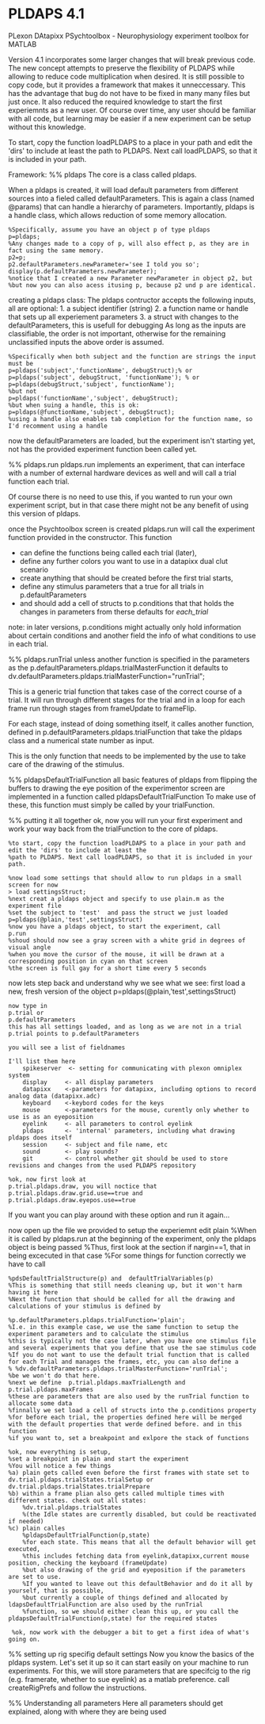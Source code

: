 PLDAPS 4.1
==========

PLexon DAtapixx PSychtoolbox - Neurophysiology experiment toolbox for MATLAB

Version 4.1 incorporates some larger changes that will break previous code. 
The new concept attempts to preserve the flexibility of PLDAPS while allowing 
to reduce code multiplication when desired. 
It is still possible to copy code, but it provides a framework that makes it unneccessary. 
This has the advantage that bug do not have to be fixed in many many files but just once.
It also reduced the required knowledge to start the first experiemnts as a new user.
Of course over time, any user should be familiar with all code, but learning may be easier if
a new experiment can be setup without this knowledge.

To start, copy the function loadPLDAPS to a place in your path and edit the 'dirs' to include at least the 
path to PLDAPS. Next call loadPLDAPS, so that it is included in your path.

Framework:
%% pldaps
The core is a class called pldaps.

When a pldaps is created, it will load default parameters from different sources 
into a fieled called defaultParameters. This is again a class (named @params) 
that can handle a hierarchy of parameters.
Importantly, pldaps is a handle class, which allows reduction of some memory allocation.

    %Specifically, assume you have an object p of type pldaps
    p=pldaps;
    %Any changes made to a copy of p, will also effect p, as they are in fact using the same memory.
    p2=p;
    p2.defaultParameters.newParameter='see I told you so';
    display(p.defaultParameters.newParameter);
    %notice that I created a new Parameter newParameter in object p2, but 
    %but now you can also acess itusing p, because p2 und p are identical.

creating a pldaps class:
The pldaps contructor accepts the following inputs, all are optional:
    1. a subject identifier (string)
    2. a function name or handle that sets up all experiement parameters
    3. a struct with changes to the defaultParameters, this is usefull for debugging
As long as the inputs are classifiable, the order is not important, otherwise 
for the remaining unclassified inputs the above order is assumed.

    %Specifically when both subject and the function are strings the input must be
    p=pldaps('subject','functionName', debugStruct);% or
    p=pldaps('subject', debugStruct, 'functionName'); % or
    p=pldaps(debugStruct,'subject', functionName');
    %but not
    p=pldaps('functionName','subject', debugStruct);
    %but when suing a handle, this is ok:
    p=pldaps(@functionName,'subject', debugStruct);
    %using a handle also enables tab completion for the function name, so I'd recomment using a handle

now the defaultParameters are loaded, but the experiment isn't starting yet, not has
the provided experiment function been called yet.

%% pldaps.run
pldaps.run implements an experiment, that can interface with a number of external 
hardware devices as well and will call a trial function each trial.

Of course there is no need to use this, if you wanted to run your own experiment script,
but in that case there might not be any benefit of using this version of pldaps.

once the Psychtoolbox screen is created
pldaps.run will call the experiment function provided in the constructor.
This function 
- can define the functions being called each trial (later), 
- define any further colors you want to use in a datapixx dual clut scenario
- create anything that should be created before the first trial starts, 
- define any stimulus parameters that a true for all trials in p.defaultParameters
- and should add a cell of structs to p.conditions that that holds the changes in parameters from therse defaults for _each_trial_

note: in later versions, p.conditions might actually only hold information about certain conditions and another field the info of what conditions to use in each trial.

%% pldaps.runTrial
unless another function is specified in the parameters as the 
p.defaultParameters.pldaps.trialMasterFunction
it defaults to dv.defaultParameters.pldaps.trialMasterFunction="runTrial";

This is a generic trial function that takes case of the correct course of a trial.
It will run through different stages for the trial and in a loop for each frame
run through stages from frameUpdate to frameFlip.

For each stage, instead of doing something itself, it calles another function, defined in
p.defaultParameters.pldaps.trialFunction that take the pldaps class and a numerical state number as input.

This is the only function that needs to be implemented by the use to take care of the drawing of the stimulus.

%% pldapsDefaultTrialFunction
all basic features of pldaps from flipping the buffers to drawing the eye position of the experimentor screen are
implemented in a function called pldapsDefaultTrialFunction
To make use of these, this function must simply be called by your trialFunction.


%% putting it all together
ok, now you will run your first experiment and work your way back from the trialFunction
to the core of pldaps.

    %to start, copy the function loadPLDAPS to a place in your path and edit the 'dirs' to include at least the 
    %path to PLDAPS. Next call loadPLDAPS, so that it is included in your path.

    %now load some settings that should allow to run pldaps in a small screen for now
    > load settingsStruct;
    %next creat a pldaps object and specify to use plain.m as the experiment file
    %set the subject to 'test'  and pass the struct we just loaded
    p=pldaps(@plain,'test',settingsStruct)
    %now you have a pldaps object, to start the experiment, call
    p.run
    %shoud should now see a gray screen with a white grid in degrees of visual angle
    %when you move the cursor of the mouse, it will be drawn at a corresponding position in cyan on that screen
    %the screen is full gay for a short time every 5 seconds
    
now lets step back and understand why we see what we see:
first load a new, fresh version of the object
    p=pldaps(@plain,'test',settingsStruct)

    now type in
    p.trial or
    p.defaultParameters
    this has all settings loaded, and as long as we are not in a trial p.trial points to p.defaultParameters
    
    you will see a list of fieldnames
    
    I'll list them here
        spikeserver  <- setting for communicating with plexon omniplex system
        display     <- all display parameters
        datapixx    <-parameters for datapixx, including options to record analog data (datapixx.adc)
        keyboard    <-keybord codes for the keys
        mouse       <-parameters for the mouse, curently only whether to use is as an eyeposition
        eyelink     <- all parameters to control eyelink
        pldaps      <- 'internal' parameters, including what drawing pldaps does itself
        session     <- subject and file name, etc
        sound       <- play sounds?
        git         <- control whether git should be used to store revisions and changes from the used PLDAPS repository

    %ok, now first look at
    p.trial.pldaps.draw, you will noctice that
    p.trial.pldaps.draw.grid.use==true and
    p.trial.pldaps.draw.eyepos.use==true

If you want you can play around with these option and run it again...

now open up the file we provided to setup the experiemnt
    edit plain
    %When it is called by pldaps.run at the beginning of the experiment, only the pldaps object is being passed
    %Thus, first look at the section if nargin==1, that in being excecuted in that case
    %For some things for function correctly we have to call
    
    %pdsDefaultTrialStructure(p) and  defaultTrialVariables(p)
    %This is something that still needs cleaning up, but it won't harm having it here
    %Next the function that should be called for all the drawing and calculations of your stimulus is defined by

    %p.defaultParameters.pldaps.trialFunction='plain';   
    %I.e. in this example case, we use the same function to setup the experiment parameters and to calculate the stimulus
    %this is typically not the case later, when you have one stimulus file and several experiments that you define that use the sae stimulus code
    %If you do not want to use the default trial function that is called for each Trial and manages the frames, etc, you can also define a
    % %dv.defaultParameters.pldaps.trialMasterFunction='runTrial';
    %be we won't do that here.
    %next we define  p.trial.pldaps.maxTrialLength and  p.trial.pldaps.maxFrames
    %these are parameters that are also used by the runTrial function to allocate some data
    %finnally we set load a cell of structs into the p.conditions property
    %for before each trial, the properties defined here will be merged with the default properties that werde defined before. and in this function
    %if you want to, set a breakpoint and exlpore the stack of functions

    %ok, now everything is setup,
    %set a breakpoint in plain and start the experiment
    %You will notice a few things
    %a) plain gets called even before the first frames with state set to dv.trial.pldaps.trialStates.trialSetup or dv.trial.pldaps.trialStates.trialPrepare
    %b) within a frame plian also gets called multiple times with different states. check out all states:
        %dv.trial.pldaps.trialStates
        %(the Idle states are currently disabled, but could be reactivated if needed)
    %c) plain calles 
        %pldapsDefaultTrialFunction(p,state)
        %for each state. This means that all the default behavior will get executed,
        %this includes fetching data from eyelink,datapixx,current mouse position, checking the keyboard (frameUpdate)
        %but also drawing of the grid and eyeposition if the parameters are set to use.
        %If you wanted to leave out this defaultBehavior and do it all by yourself, that is possible,
        %but currently a couple of things defined and allocated by ldapsDefaultTrialFunction are also used by the runTrial
        %function, so we should either clean this up, or you call the pldapsDefaultTrialFunction(p,state) for the required states
    
     %ok, now work with the debugger a bit to get a first idea of what's going on.

%% setting up rig specifig default settings
Now you know the basics of the pldaps system. Let's set it up so it can start easily on your machine to run experiments. 
For this, we will store parameters that are specifcig to the rig (e.g. framerate, whether to sue eyelink) as a matlab preference.
call
    createRigPrefs
and follow the instructions.


%% Understanding all parameters
Here all parameters should get explained, along with where they are being used


